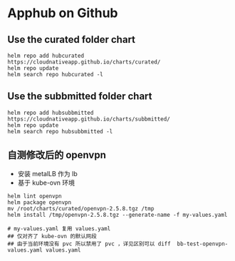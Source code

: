 # Apphub on Github

## Use the curated folder chart

```
helm repo add hubcurated https://cloudnativeapp.github.io/charts/curated/
helm repo update
helm search repo hubcurated -l
```

## Use the subbmitted folder chart

```
helm repo add hubsubbmitted https://cloudnativeapp.github.io/charts/subbmitted/
helm repo update
helm search repo hubsubbmitted -l
```


## 自测修改后的 openvpn
- 安装 metalLB 作为 lb
- 基于 kube-ovn 环境
```
helm lint openvpn
helm package openvpn
mv /root/charts/curated/openvpn-2.5.8.tgz /tmp
helm install /tmp/openvpn-2.5.8.tgz --generate-name -f my-values.yaml

# my-values.yaml 复用 values.yaml
## 仅对齐了 kube-ovn 的默认网段
## 由于当前环境没有 pvc 所以禁用了 pvc ，详见区别可以 diff  bb-test-openvpn-values.yaml values.yaml


```
